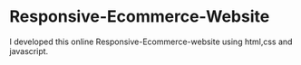 # Responsive-Ecommerce-Website
I developed this online Responsive-Ecommerce-website using html,css and javascript.
